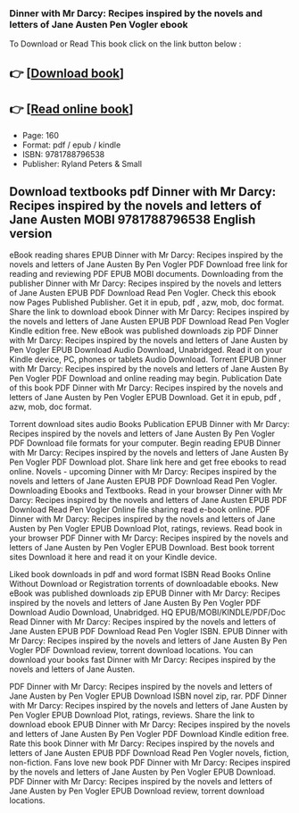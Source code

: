 ### Dinner with Mr Darcy: Recipes inspired by the novels and letters of Jane Austen Pen Vogler ebook

To Download or Read This book click on the link button below :

## 👉  [**[Download book](http://ebooksharez.info/download.php?group=book&from=github.com&id=717064&lnk=1060 "Download book")**]

## 👉  [**[Read online book](http://ebooksharez.info/download.php?group=book&from=github.com&id=717064&lnk=1060 "Read online book")**]


* Page: 160
* Format: pdf / epub / kindle
* ISBN: 9781788796538
* Publisher: Ryland Peters &amp; Small



## Download textbooks pdf Dinner with Mr Darcy: Recipes inspired by the novels and letters of Jane Austen MOBI 9781788796538 English version


eBook reading shares EPUB Dinner with Mr Darcy: Recipes inspired by the novels and letters of Jane Austen By Pen Vogler PDF Download free link for reading and reviewing PDF EPUB MOBI documents. Downloading from the publisher Dinner with Mr Darcy: Recipes inspired by the novels and letters of Jane Austen EPUB PDF Download Read Pen Vogler. Check this ebook now Pages Published Publisher. Get it in epub, pdf , azw, mob, doc format. Share the link to download ebook Dinner with Mr Darcy: Recipes inspired by the novels and letters of Jane Austen EPUB PDF Download Read Pen Vogler Kindle edition free. New eBook was published downloads zip PDF Dinner with Mr Darcy: Recipes inspired by the novels and letters of Jane Austen by Pen Vogler EPUB Download Audio Download, Unabridged. Read it on your Kindle device, PC, phones or tablets Audio Download. Torrent EPUB Dinner with Mr Darcy: Recipes inspired by the novels and letters of Jane Austen By Pen Vogler PDF Download and online reading may begin. Publication Date of this book PDF Dinner with Mr Darcy: Recipes inspired by the novels and letters of Jane Austen by Pen Vogler EPUB Download. Get it in epub, pdf , azw, mob, doc format.

Torrent download sites audio Books Publication EPUB Dinner with Mr Darcy: Recipes inspired by the novels and letters of Jane Austen By Pen Vogler PDF Download file formats for your computer. Begin reading EPUB Dinner with Mr Darcy: Recipes inspired by the novels and letters of Jane Austen By Pen Vogler PDF Download plot. Share link here and get free ebooks to read online. Novels - upcoming Dinner with Mr Darcy: Recipes inspired by the novels and letters of Jane Austen EPUB PDF Download Read Pen Vogler. Downloading Ebooks and Textbooks. Read in your browser Dinner with Mr Darcy: Recipes inspired by the novels and letters of Jane Austen EPUB PDF Download Read Pen Vogler Online file sharing read e-book online. PDF Dinner with Mr Darcy: Recipes inspired by the novels and letters of Jane Austen by Pen Vogler EPUB Download Plot, ratings, reviews. Read book in your browser PDF Dinner with Mr Darcy: Recipes inspired by the novels and letters of Jane Austen by Pen Vogler EPUB Download. Best book torrent sites Download it here and read it on your Kindle device.

Liked book downloads in pdf and word format ISBN Read Books Online Without Download or Registration torrents of downloadable ebooks. New eBook was published downloads zip EPUB Dinner with Mr Darcy: Recipes inspired by the novels and letters of Jane Austen By Pen Vogler PDF Download Audio Download, Unabridged. HQ EPUB/MOBI/KINDLE/PDF/Doc Read Dinner with Mr Darcy: Recipes inspired by the novels and letters of Jane Austen EPUB PDF Download Read Pen Vogler ISBN. EPUB Dinner with Mr Darcy: Recipes inspired by the novels and letters of Jane Austen By Pen Vogler PDF Download review, torrent download locations. You can download your books fast Dinner with Mr Darcy: Recipes inspired by the novels and letters of Jane Austen.

PDF Dinner with Mr Darcy: Recipes inspired by the novels and letters of Jane Austen by Pen Vogler EPUB Download ISBN novel zip, rar. PDF Dinner with Mr Darcy: Recipes inspired by the novels and letters of Jane Austen by Pen Vogler EPUB Download Plot, ratings, reviews. Share the link to download ebook EPUB Dinner with Mr Darcy: Recipes inspired by the novels and letters of Jane Austen By Pen Vogler PDF Download Kindle edition free. Rate this book Dinner with Mr Darcy: Recipes inspired by the novels and letters of Jane Austen EPUB PDF Download Read Pen Vogler novels, fiction, non-fiction. Fans love new book PDF Dinner with Mr Darcy: Recipes inspired by the novels and letters of Jane Austen by Pen Vogler EPUB Download. PDF Dinner with Mr Darcy: Recipes inspired by the novels and letters of Jane Austen by Pen Vogler EPUB Download review, torrent download locations.





